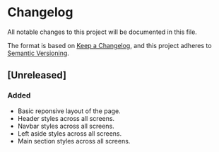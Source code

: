 # Changelog

All notable changes to this project will be documented in this file.

The format is based on [Keep a Changelog](https://keepachangelog.com/en/1.0.0/),
and this project adheres to [Semantic Versioning](https://semver.org/spec/v2.0.0.html).

## [Unreleased]

### Added

- Basic reponsive layout of the page.
- Header styles across all screens.
- Navbar styles across all screens.
- Left aside styles across all screens.
- Main section styles across all screens.
